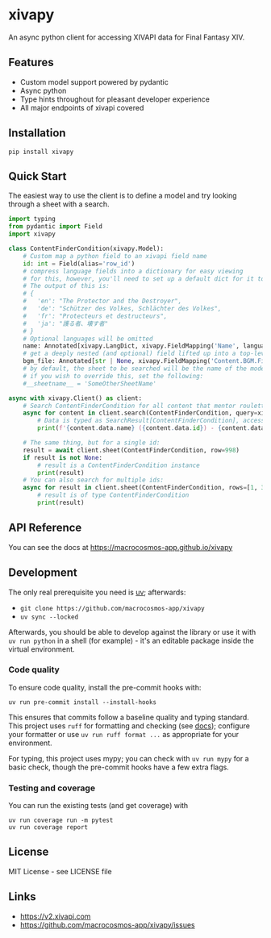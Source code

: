# xivapy

An async python client for accessing XIVAPI data for Final Fantasy XIV.

## Features

* Custom model support powered by pydantic
* Async python
* Type hints throughout for pleasant developer experience
* All major endpoints of xivapi covered

## Installation

```
pip install xivapy
```

## Quick Start

The easiest way to use the client is to define a model and try looking through a sheet with a search.

```python
import typing
from pydantic import Field
import xivapy

class ContentFinderCondition(xivapy.Model):
    # Custom map a python field to an xivapi field name
    id: int = Field(alias='row_id')
    # compress language fields into a dictionary for easy viewing
    # for this, however, you'll need to set up a default dict for it to use
    # The output of this is:
    # {
    #   'en': "The Protector and the Destroyer",
    #   'de': "Schützer des Volkes, Schlächter des Volkes",
    #   'fr': "Protecteurs et destructeurs",
    #   'ja': "護る者、壊す者"
    # }
    # Optional languages will be omitted
    name: Annotated[xivapy.LangDict, xivapy.FieldMapping('Name', languages=['en', 'de', 'fr', 'ja'])] = Field(default_factory=lambda: xivapy.LangDict.copy())
    # get a deeply nested (and optional) field lifted up into a top-level field
    bgm_file: Annotated[str | None, xivapy.FieldMapping('Content.BGM.File')] = None
    # by default, the sheet to be searched will be the name of the model
    # if you wish to override this, set the following:
    #__sheetname__ = 'SomeOtherSheetName'

async with xivapy.Client() as client:
    # Search ContentFinderCondition for all content that mentor roulette applies to
    async for content in client.search(ContentFinderCondition, query=xivapy.QueryBuilder().where(MentorRoulette=1)):
        # Data is typed as SearchResult[ContentFinderCondition], accessable by the `.data` field
        print(f'{content.data.name} ({content.data.id}) - {content.data.bgm_file}')

    # The same thing, but for a single id:
    result = await client.sheet(ContentFinderCondition, row=998)
    if result is not None:
        # result is a ContentFinderCondition instance
        print(result)
    # You can also search for multiple ids:
    async for result in client.sheet(ContentFinderCondition, rows=[1, 3, 99, 128]):
        # result is of type ContentFinderCondition
        print(result)
```

## API Reference

You can see the docs at https://macrocosmos-app.github.io/xivapy

## Development

The only real prerequisite you need is [uv](https://docs.astral.sh/uv/); afterwards:

* `git clone https://github.com/macrocosmos-app/xivapy`
* `uv sync --locked`

Afterwards, you should be able to develop against the library or use it with `uv run python` in a shell (for example) - it's an editable package inside the virtual environment.

### Code quality

To ensure code quality, install the pre-commit hooks with:

```
uv run pre-commit install --install-hooks
```

This ensures that commits follow a baseline quality and typing standard. This project uses `ruff` for formatting and checking (see [docs](https://docs.astral.sh/ruff/)); configure your formatter or use `uv run ruff format ...` as appropriate for your environment.

For typing, this project uses mypy; you can check with `uv run mypy` for a basic check, though the pre-commit hooks have a few extra flags.

### Testing and coverage

You can run the existing tests (and get coverage) with

```
uv run coverage run -m pytest
uv run coverage report
```

## License

MIT License - see LICENSE file

## Links

* https://v2.xivapi.com
* https://github.com/macrocosmos-app/xivapy/issues
